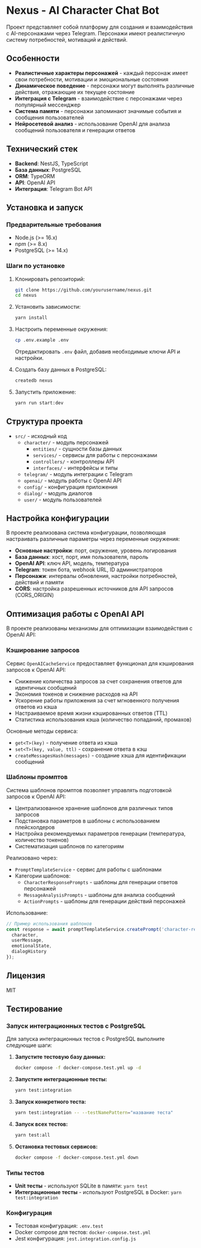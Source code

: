 # Nexus - AI Character Chat Bot

Проект представляет собой платформу для создания и взаимодействия с AI-персонажами через Telegram. Персонажи имеют реалистичную систему потребностей, мотиваций и действий.

## Особенности

- **Реалистичные характеры персонажей** - каждый персонаж имеет свои потребности, мотивации и эмоциональные состояния
- **Динамическое поведение** - персонажи могут выполнять различные действия, отражающие их текущее состояние
- **Интеграция с Telegram** - взаимодействие с персонажами через популярный мессенджер
- **Система памяти** - персонажи запоминают значимые события и сообщения пользователей
- **Нейросетевой анализ** - использование OpenAI для анализа сообщений пользователя и генерации ответов

## Технический стек

- **Backend**: NestJS, TypeScript
- **База данных**: PostgreSQL
- **ORM**: TypeORM
- **API**: OpenAI API
- **Интеграция**: Telegram Bot API

## Установка и запуск

### Предварительные требования

- Node.js (>= 16.x)
- npm (>= 8.x)
- PostgreSQL (>= 14.x)

### Шаги по установке

1. Клонировать репозиторий:
   ```bash
   git clone https://github.com/yourusername/nexus.git
   cd nexus
   ```

2. Установить зависимости:
   ```bash
   yarn install
   ```

3. Настроить переменные окружения:
   ```bash
   cp .env.example .env
   ```
   Отредактировать `.env` файл, добавив необходимые ключи API и настройки.

4. Создать базу данных в PostgreSQL:
   ```bash
   createdb nexus
   ```

5. Запустить приложение:
   ```bash
   yarn run start:dev
   ```

## Структура проекта

- `src/` - исходный код
  - `character/` - модуль персонажей
    - `entities/` - сущности базы данных
    - `services/` - сервисы для работы с персонажами
    - `controllers/` - контроллеры API
    - `interfaces/` - интерфейсы и типы
  - `telegram/` - модуль интеграции с Telegram
  - `openai/` - модуль работы с OpenAI API
  - `config/` - конфигурация приложения
  - `dialog/` - модуль диалогов
  - `user/` - модуль пользователей

## Настройка конфигурации

В проекте реализована система конфигурации, позволяющая настраивать различные параметры через переменные окружения:

- **Основные настройки**: порт, окружение, уровень логирования
- **База данных**: хост, порт, имя пользователя, пароль
- **OpenAI API**: ключ API, модель, температура
- **Telegram**: токен бота, webhook URL, ID администраторов
- **Персонажи**: интервалы обновления, настройки потребностей, действий и памяти
- **CORS**: настройка разрешенных источников для API запросов (CORS_ORIGIN)

## Оптимизация работы с OpenAI API

В проекте реализованы механизмы для оптимизации взаимодействия с OpenAI API:

### Кэширование запросов

Сервис `OpenAICacheService` предоставляет функционал для кэширования запросов к OpenAI API:
- Снижение количества запросов за счет сохранения ответов для идентичных сообщений
- Экономия токенов и снижение расходов на API
- Ускорение работы приложения за счет мгновенного получения ответов из кэша
- Настраиваемое время жизни кэшированных ответов (TTL)
- Статистика использования кэша (количество попаданий, промахов)

Основные методы сервиса:
- `get<T>(key)` - получение ответа из кэша
- `set<T>(key, value, ttl)` - сохранение ответа в кэш
- `createMessagesHash(messages)` - создание хэша для идентификации сообщений

### Шаблоны промптов

Система шаблонов промптов позволяет управлять подготовкой запросов к OpenAI API:
- Централизованное хранение шаблонов для различных типов запросов
- Подстановка параметров в шаблоны с использованием плейсхолдеров
- Настройка рекомендуемых параметров генерации (температура, количество токенов)
- Систематизация шаблонов по категориям

Реализовано через:
- `PromptTemplateService` - сервис для работы с шаблонами
- Категории шаблонов:
  - `CharacterResponsePrompts` - шаблоны для генерации ответов персонажей
  - `MessageAnalysisPrompts` - шаблоны для анализа сообщений
  - `ActionPrompts` - шаблоны для генерации действий персонажей

Использование:
```typescript
// Пример использования шаблонов
const response = await promptTemplateService.createPrompt('character-response-basic', {
  character,
  userMessage,
  emotionalState,
  dialogHistory
});
```

## Лицензия

MIT

## Тестирование

### Запуск интеграционных тестов с PostgreSQL

Для запуска интеграционных тестов с PostgreSQL выполните следующие шаги:

1. **Запустите тестовую базу данных:**
   ```bash
   docker compose -f docker-compose.test.yml up -d
   ```

2. **Запустите интеграционные тесты:**
   ```bash
   yarn test:integration
   ```

3. **Запуск конкретного теста:**
   ```bash
   yarn test:integration -- --testNamePattern="название теста"
   ```

4. **Запуск всех тестов:**
   ```bash
   yarn test:all
   ```

5. **Остановка тестовых сервисов:**
   ```bash
   docker compose -f docker-compose.test.yml down
   ```

### Типы тестов

- **Unit тесты** - используют SQLite в памяти: `yarn test`
- **Интеграционные тесты** - используют PostgreSQL в Docker: `yarn test:integration`

### Конфигурация

- Тестовая конфигурация: `.env.test`
- Docker compose для тестов: `docker-compose.test.yml`
- Jest конфигурация: `jest.integration.config.js`
